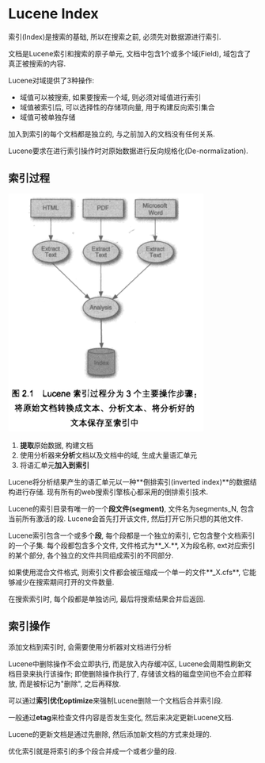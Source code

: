 # Lucene Index

索引(Index)是搜索的基础, 所以在搜索之前, 必须先对数据源进行索引.

文档是Lucene索引和搜索的原子单元, 文档中包含1个或多个域(Field), 
域包含了真正被搜索的内容.

Lucene对域提供了3种操作:

- 域值可以被搜索, 如果要搜索一个域, 则必须对域值进行索引
- 域值被索引后, 可以选择性的存储项向量, 用于构建反向索引集合
- 域值可被单独存储

加入到索引的每个文档都是独立的, 与之前加入的文档没有任何关系.

Lucene要求在进行索引操作时对原始数据进行反向规格化(De-normalization).

## 索引过程

![](img/index-workflow.png)

1. **提取**原始数据, 构建文档
2. 使用分析器来**分析**文档以及文档中的域, 生成大量语汇单元
3. 将语汇单元**加入到索引**

Lucene将分析结果产生的语汇单元以一种**倒排索引(inverted index)**的数据结构进行存储.
现有所有的web搜索引擎核心都采用的倒排索引技术.

Lucene的索引目录有唯一的一个**段文件(segment)**, 文件名为segments_N, 包含当前所有激活的段.
Lucene会首先打开该文件, 然后打开它所只想的其他文件.

Lucene索引包含一个或多个**段**, 每个段都是一个独立的索引, 它包含整个文档索引的一个子集.
每个段都包含多个文件, 文件格式为**_X.<ext>**, X为段名称, ext对应索引的某个部分, 
各个独立的文件共同组成索引的不同部分.

如果使用混合文件格式, 则索引文件都会被压缩成一个单一的文件**_X.cfs**, 
它能够减少在搜索期间打开的文件数量.

在搜索索引时, 每个段都是单独访问, 最后将搜索结果合并后返回.

## 索引操作

添加文档到索引时, 会需要使用分析器对文档进行分析

Lucene中删除操作不会立即执行, 而是放入内存缓冲区, Lucene会周期性刷新文档目录来执行该操作;
即使删除操作执行了, 存储该文档的磁盘空间也不会立即释放, 而是被标记为"删除", 之后再释放.

可以通过**索引优化optimize**来强制Lucene删除一个文档后合并索引段.

一般通过**etag**来检查文件内容是否发生变化, 然后来决定更新Lucene文档.

Lucene的更新文档是通过先删除, 然后添加新文档的方式来处理的.

优化索引就是将索引的多个段合并成一个或者少量的段.


